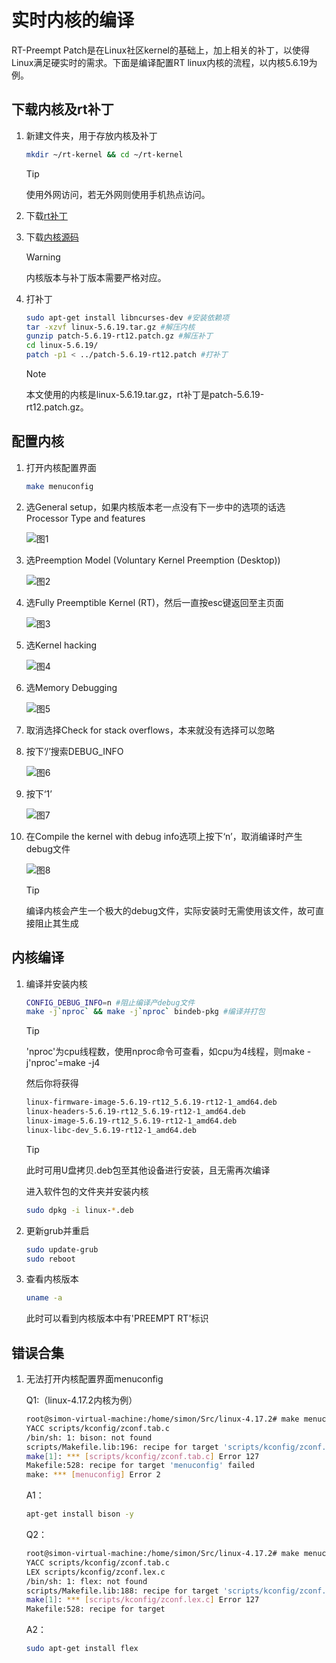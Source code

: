 # 实时内核的编译

RT-Preempt Patch是在Linux社区kernel的基础上，加上相关的补丁，以使得Linux满足硬实时的需求。下面是编译配置RT linux内核的流程，以内核5.6.19为例。

## 下载内核及rt补丁

1. 新建文件夹，用于存放内核及补丁

    ```bash
    mkdir ~/rt-kernel && cd ~/rt-kernel
    ```

    > [!Tip]
    >
    >使用外网访问，若无外网则使用手机热点访问。

2. 下载[rt补丁](https://mirrors.edge.kernel.org/pub/linux/kernel/projects/rt/)

3. 下载[内核源码](https://mirrors.edge.kernel.org/pub/linux/kernel/v5.x/)

    > [!Warning]
    >
    >内核版本与补丁版本需要严格对应。

4. 打补丁

    ```bash
    sudo apt-get install libncurses-dev #安装依赖项
    tar -xzvf linux-5.6.19.tar.gz #解压内核
    gunzip patch-5.6.19-rt12.patch.gz #解压补丁
    cd linux-5.6.19/
    patch -p1 < ../patch-5.6.19-rt12.patch #打补丁
    ```

    > [!Note]
    >
    >本文使用的内核是linux-5.6.19.tar.gz，rt补丁是patch-5.6.19-rt12.patch.gz。

## 配置内核

1. 打开内核配置界面

    ```bash
    make menuconfig
    ```

2. 选General setup，如果内核版本老一点没有下一步中的选项的话选Processor Type and features

    ![图1](https://ftp.bmp.ovh/imgs/2020/10/489e6a9ff0a684f1.png)

3. 选Preemption Model (Voluntary Kernel Preemption (Desktop))

    ![图2](https://ftp.bmp.ovh/imgs/2020/10/1b18aa2359246159.png)

4. 选Fully Preemptible Kernel (RT)，然后一直按esc键返回至主页面

    ![图3](https://ftp.bmp.ovh/imgs/2020/10/66924a6b92b55753.png)

5. 选Kernel hacking

    ![图4](https://ftp.bmp.ovh/imgs/2020/10/e1c825922419dbb8.png)

6. 选Memory Debugging

    ![图5](https://ftp.bmp.ovh/imgs/2020/10/4b59c4383bb00e15.png)

7. 取消选择Check for stack overflows，本来就没有选择可以忽略

8. 按下‘/’搜索DEBUG_INFO

    ![图6](https://ftp.bmp.ovh/imgs/2020/11/0fe2f71cd666f178.png)

9. 按下‘1’

    ![图7](https://ftp.bmp.ovh/imgs/2020/11/94f53ecb38a69642.png)

10. 在Compile the kernel with debug info选项上按下‘n’，取消编译时产生debug文件

    ![图8](https://ftp.bmp.ovh/imgs/2020/11/f90a6d57f2800bf1.png)

    > [!Tip]
    >
    >编译内核会产生一个极大的debug文件，实际安装时无需使用该文件，故可直接阻止其生成

## 内核编译

1. 编译并安装内核
    ```bash
    CONFIG_DEBUG_INFO=n #阻止编译产debug文件
    make -j`nproc` && make -j`nproc` bindeb-pkg #编译并打包
    ```

    > [!Tip]
    >
    >'nproc'为cpu线程数，使用nproc命令可查看，如cpu为4线程，则make -j'nproc'=make -j4

    然后你将获得
    ```bash
    linux-firmware-image-5.6.19-rt12_5.6.19-rt12-1_amd64.deb
    linux-headers-5.6.19-rt12_5.6.19-rt12-1_amd64.deb
    linux-image-5.6.19-rt12_5.6.19-rt12-1_amd64.deb
    linux-libc-dev_5.6.19-rt12-1_amd64.deb
    ```
    > [!Tip]
    >
    >此时可用U盘拷贝.deb包至其他设备进行安装，且无需再次编译

    进入软件包的文件夹并安装内核
    ```bash
    sudo dpkg -i linux-*.deb
    ```

2. 更新grub并重启
    ```bash
    sudo update-grub
    sudo reboot
    ```

3. 查看内核版本
    ```bash
    uname -a
    ```
    
    此时可以看到内核版本中有'PREEMPT RT'标识

## 错误合集

1. 无法打开内核配置界面menuconfig

    Q1:（linux-4.17.2内核为例）
    ```bash
    root@simon-virtual-machine:/home/simon/Src/linux-4.17.2# make menuconfig
    YACC scripts/kconfig/zconf.tab.c
    /bin/sh: 1: bison: not found
    scripts/Makefile.lib:196: recipe for target 'scripts/kconfig/zconf.tab.c' failed
    make[1]: *** [scripts/kconfig/zconf.tab.c] Error 127
    Makefile:528: recipe for target 'menuconfig' failed
    make: *** [menuconfig] Error 2
    ```
    A1：
    ```bash
    apt-get install bison -y
    ```
    Q2：
    ```bash
    root@simon-virtual-machine:/home/simon/Src/linux-4.17.2# make menuconfig
    YACC scripts/kconfig/zconf.tab.c
    LEX scripts/kconfig/zconf.lex.c
    /bin/sh: 1: flex: not found
    scripts/Makefile.lib:188: recipe for target 'scripts/kconfig/zconf.lex.c' failed
    make[1]: *** [scripts/kconfig/zconf.lex.c] Error 127
    Makefile:528: recipe for target
    ```
    A2：
    ```bash
    sudo apt-get install flex
    ```
